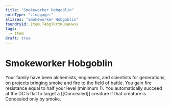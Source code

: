```yaml
---
title: "Smokeworker Hobgoblin"
noteType: ":luggage:"
aliases: "Smokeworker Hobgoblin"
foundryId: Item.T4bgTRrtKusWHwvx
tags:
  - Item
draft: true
---
```


# Smokeworker Hobgoblin

Your family have been alchemists, engineers, and scientists for generations, on projects bringing smoke and fire to the field of battle. You gain fire resistance equal to half your level (minimum 1). You automatically succeed at the DC 5 flat to target a [[Concealed]] creature if that creature is Concealed only by smoke.
